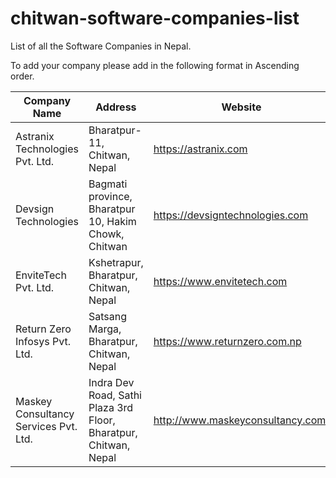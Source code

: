 # chitwan-software-companies-list
List of all the Software Companies in Nepal.

To add your company please add in the following format in Ascending order. 

| Company Name | Address | Website | Email | Contact
| --- | ---| --- | --- | --- |
| Astranix Technologies Pvt. Ltd. | Bharatpur-11, Chitwan, Nepal |https://astranix.com| info@astranix.com | 9802034500 |
| Devsign Technologies | Bagmati province, Bharatpur 10, Hakim Chowk, Chitwan |https://devsigntechnologies.com |hello@devsigntechnologies.com | 9802910012 |
| EnviteTech Pvt. Ltd. | Kshetrapur, Bharatpur, Chitwan, Nepal |https://www.envitetech.com| envitetech@gmail.com | +977-9816142254 |
| Return Zero Infosys Pvt. Ltd. | Satsang Marga, Bharatpur, Chitwan, Nepal |https://www.returnzero.com.np| mailtoreturnzero@gmail.com | 984-5024018 |
| Maskey Consultancy Services Pvt. Ltd. | Indra Dev Road, Sathi Plaza 3rd Floor, Bharatpur, Chitwan, Nepal |http://www.maskeyconsultancy.com/|  support@maskeyconsultancy.com  | 9801333558 |


